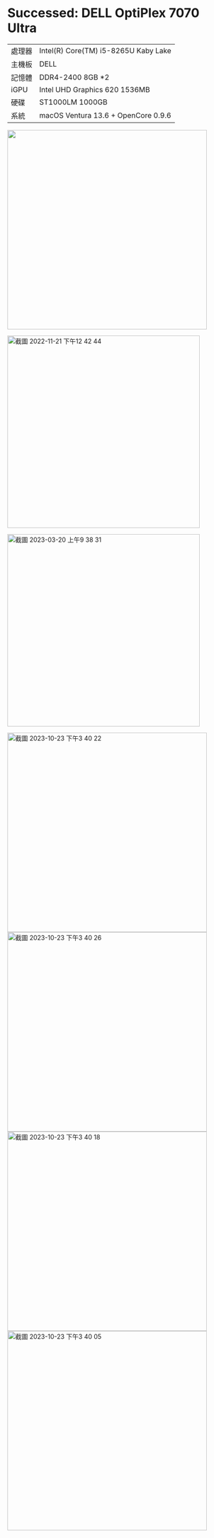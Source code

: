 # Successed: DELL OptiPlex 7070 Ultra

<table>
  <tr>
    <td>處理器</td><td>Intel(R) Core(TM) i5-8265U Kaby Lake</td>
  </tr>
  <tr>
    <td>主機板</td><td>DELL</td>
  </tr>
  <tr>  
    <td>記憶體</td><td>DDR4-2400 8GB *2</td>
  </tr>
  <tr>
    <td>iGPU</td><td>Intel UHD Graphics 620 1536MB</td>
  </tr>
  <tr>  
    <td>硬碟</td><td>ST1000LM 1000GB</td>
  </tr>
  <tr>
    <td>系統</td><td>macOS Ventura 13.6 + OpenCore 0.9.6</td>
  </tr>  
</table>
<img width="450" src="https://user-images.githubusercontent.com/79300809/202965874-cd430d18-c728-4703-b974-68fa9298f7d7.jpg"><br>

<img width="434" alt="截圖 2022-11-21 下午12 42 44" src="https://user-images.githubusercontent.com/79300809/202967318-52cc2fdf-12f3-45a3-8fe4-47ea210cbf35.png"><br>

<img width="434" alt="截圖 2023-03-20 上午9 38 31" src="https://user-images.githubusercontent.com/79300809/226227608-2614bc97-7dad-4f3d-b504-97d2cc0feb98.png"><br>

<img width="450" alt="截圖 2023-10-23 下午3 40 22" src="https://github.com/michelle0812/DELL-OptiPlex-7070-ULTRA/assets/79300809/f15f31ab-a084-42e0-8196-cd8160a110a8"><br>
<img width="450" alt="截圖 2023-10-23 下午3 40 26" src="https://github.com/michelle0812/DELL-OptiPlex-7070-ULTRA/assets/79300809/55eee791-b449-455c-8196-d086ae7a731b"><br>
<img width="450" alt="截圖 2023-10-23 下午3 40 18" src="https://github.com/michelle0812/DELL-OptiPlex-7070-ULTRA/assets/79300809/6901dad1-7b56-44ae-bb15-f316da83bb12"><br>
<img width="450" alt="截圖 2023-10-23 下午3 40 05" src="https://github.com/michelle0812/DELL-OptiPlex-7070-ULTRA/assets/79300809/768d948b-07ac-44d3-9159-f656d87db4e6"><br>
